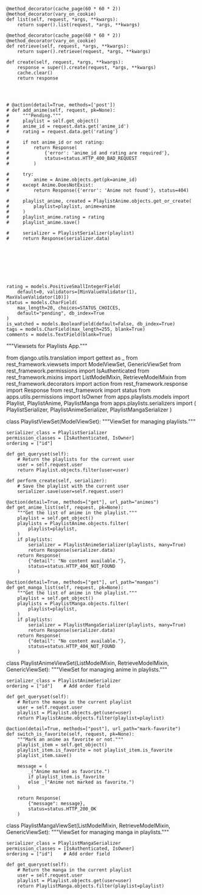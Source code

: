     @method_decorator(cache_page(60 * 60 * 2))
    @method_decorator(vary_on_cookie)
    def list(self, request, *args, **kwargs):
        return super().list(request, *args, **kwargs)

    @method_decorator(cache_page(60 * 60 * 2))
    @method_decorator(vary_on_cookie)
    def retrieve(self, request, *args, **kwargs):
        return super().retrieve(request, *args, **kwargs)

    def create(self, request, *args, **kwargs):
        response = super().create(request, *args, **kwargs)
        cache.clear()
        return response




    # @action(detail=True, methods=['post'])
    # def add_anime(self, request, pk=None):
    #     """Pending."""
    #     playlist = self.get_object()
    #     anime_id = request.data.get('anime_id')
    #     rating = request.data.get('rating')

    #     if not anime_id or not rating:
    #         return Response(
    #             {'error': 'anime_id and rating are required'},
    #             status=status.HTTP_400_BAD_REQUEST
    #         )

    #     try:
    #         anime = Anime.objects.get(pk=anime_id)
    #     except Anime.DoesNotExist:
    #         return Response({'error': 'Anime not found'}, status=404)

    #     playlist_anime, created = PlaylistAnime.objects.get_or_create(
    #         playlist=playlist, anime=anime
    #     )
    #     playlist_anime.rating = rating
    #     playlist_anime.save()

    #     serializer = PlaylistSerializer(playlist)
    #     return Response(serializer.data)








    rating = models.PositiveSmallIntegerField(
        default=0, validators=[MinValueValidator(1), MaxValueValidator(10)])
    status = models.CharField(
        max_length=20, choices=STATUS_CHOICES,
        default="pending", db_index=True
    )
    is_watched = models.BooleanField(default=False, db_index=True)
    tags = models.CharField(max_length=255, blank=True)
    comments = models.TextField(blank=True)




















"""Viewsets for Playlists App."""

from django.utils.translation import gettext as _
from rest_framework.viewsets import ModelViewSet, GenericViewSet
from rest_framework.permissions import IsAuthenticated
from rest_framework.mixins import ListModelMixin, RetrieveModelMixin
from rest_framework.decorators import action
from rest_framework.response import Response
from rest_framework import status
from apps.utils.permissions import IsOwner
from apps.playlists.models import Playlist, PlaylistAnime, PlaylistManga
from apps.playlists.serializers import (
    PlaylistSerializer, PlaylistAnimeSerializer, PlaylistMangaSerializer
)


class PlaylistViewSet(ModelViewSet):
    """ViewSet for managing playlists."""

    serializer_class = PlaylistSerializer
    permission_classes = [IsAuthenticated, IsOwner]
    ordering = ["id"]

    def get_queryset(self):
        # Return the playlists for the current user
        user = self.request.user
        return Playlist.objects.filter(user=user)

    def perform_create(self, serializer):
        # Save the playlist with the current user
        serializer.save(user=self.request.user)

    @action(detail=True, methods=["get"], url_path="animes")
    def get_anime_list(self, request, pk=None):
        """Get the list of anime in the playlist."""
        playlist = self.get_object()
        playlists = PlaylistAnime.objects.filter(
            playlist=playlist,
        )
        if playlists:
            serializer = PlaylistAnimeSerializer(playlists, many=True)
            return Response(serializer.data)
        return Response(
            {"detail": "No content available."},
            status=status.HTTP_404_NOT_FOUND
        )

    @action(detail=True, methods=["get"], url_path="mangas")
    def get_manga_list(self, request, pk=None):
        """Get the list of anime in the playlist."""
        playlist = self.get_object()
        playlists = PlaylistManga.objects.filter(
            playlist=playlist,
        )
        if playlists:
            serializer = PlaylistMangaSerializer(playlists, many=True)
            return Response(serializer.data)
        return Response(
            {"detail": "No content available."},
            status=status.HTTP_404_NOT_FOUND
        )


class PlaylistAnimeViewSet(ListModelMixin, RetrieveModelMixin, GenericViewSet):
    """ViewSet for managing anime in playlists."""

    serializer_class = PlaylistAnimeSerializer
    ordering = ["id"]    # Add order field

    def get_queryset(self):
        # Return the manga in the current playlist
        user = self.request.user
        playlist = Playlist.objects.get(user=user)
        return PlaylistAnime.objects.filter(playlist=playlist)

    @action(detail=True, methods=["post"], url_path="mark-favorite")
    def switch_is_favorite(self, request, pk=None):
        """Mark an anime as favorite or not."""
        playlist_item = self.get_object()
        playlist_item.is_favorite = not playlist_item.is_favorite
        playlist_item.save()

        message = (
            _("Anime marked as favorite.")
            if playlist_item.is_favorite
            else _("Anime not marked as favorite.")
        )

        return Response(
            {"message": message},
            status=status.HTTP_200_OK
        )


class PlaylistMangaViewSet(ListModelMixin, RetrieveModelMixin, GenericViewSet):
    """ViewSet for managing manga in playlists."""

    serializer_class = PlaylistMangaSerializer
    permission_classes = [IsAuthenticated, IsOwner]
    ordering = ["id"]    # Add order field

    def get_queryset(self):
        # Return the manga in the current playlist
        user = self.request.user
        playlist = Playlist.objects.get(user=user)
        return PlaylistManga.objects.filter(playlist=playlist)
